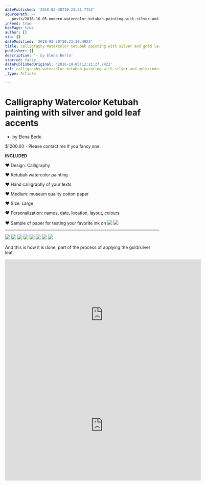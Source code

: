 ```yaml
---
datePublished: '2018-03-30T10:23:31.775Z'
sourcePath: >-
  _posts/2016-10-05-modern-watercolor-ketubah-painting-with-silver-and-gold-leaf.md
inFeed: true
hasPage: true
author: []
via: {}
dateModified: '2018-03-30T10:23:30.492Z'
title: Calligraphy Watercolor Ketubah painting with silver and gold leaf accents
publisher: {}
description: '- by Elena Berlo'
starred: false
datePublishedOriginal: '2016-10-05T12:21:27.742Z'
url: calligraphy-watercolor-ketubah-painting-with-silver-and-gold/index.html
_type: Article

---
```

# Calligraphy Watercolor Ketubah painting with silver and gold leaf accents

- by Elena Berlo

$1200.00 - Please contact me if you fancy one.

**INCLUDED**

♥ Design: Calligraphy

♥ Ketubah watercolor painting

♥ Hand calligraphy of your texts

♥ Medium: museum quality cotton paper

♥ Size: Large

♥ Personalization: names, date, location, layout, colours

♥ Sample of paper for testing your favorite ink on
![](https://the-grid-user-content.s3-us-west-2.amazonaws.com/58038468-d3b5-4269-a863-89190264f622.jpg)
![](https://the-grid-user-content.s3-us-west-2.amazonaws.com/877737e4-6c5a-4b2a-8073-17d114086295.jpg)

---

![](https://the-grid-user-content.s3-us-west-2.amazonaws.com/d834a2d6-9167-4d1d-b672-8b2af0bceb34.jpg)
![](https://the-grid-user-content.s3-us-west-2.amazonaws.com/ccb79beb-6382-4ffa-afa2-7197f547e0c9.jpg)
![](https://the-grid-user-content.s3-us-west-2.amazonaws.com/9eeee666-f1a3-408d-9d13-57d64686ccdc.jpg)
![](https://the-grid-user-content.s3-us-west-2.amazonaws.com/49d2a060-4151-41ca-836f-b137168d9adc.jpg)
![](https://the-grid-user-content.s3-us-west-2.amazonaws.com/66367e8a-c46b-4680-92a3-91f93e7a73d3.jpg)
![](https://the-grid-user-content.s3-us-west-2.amazonaws.com/55709385-f8d7-4805-ba52-7a7a06a0c7c5.jpg)
![](https://the-grid-user-content.s3-us-west-2.amazonaws.com/6878b8a4-2bac-42d6-bc4c-1766c89fbfd8.jpg)
![](https://the-grid-user-content.s3-us-west-2.amazonaws.com/563abc43-de2a-4cbf-a8b7-f808f681e7a3.jpg)

And this is how it is done, part of the process of applying the gold/silver leaf.

<iframe src="https://cdn.embedly.com/widgets/media.html?src=https%3A%2F%2Fwww.youtube.com%2Fembed%2FSNnxA9GTK50%3Ffeature%3Doembed&amp;url=http%3A%2F%2Fwww.youtube.com%2Fwatch%3Fv%3DSNnxA9GTK50&amp;image=https%3A%2F%2Fi.ytimg.com%2Fvi%2FSNnxA9GTK50%2Fhqdefault.jpg&amp;key=b7d04c9b404c499eba89ee7072e1c4f7&amp;type=text%2Fhtml&amp;schema=youtube" width="640" height="360" scrolling="no" frameborder="0" allowfullscreen="" style=""></iframe>

<iframe src="https://cdn.embedly.com/widgets/media.html?src=https%3A%2F%2Fwww.youtube.com%2Fembed%2F3rTjFtijvZs%3Ffeature%3Doembed&amp;url=http%3A%2F%2Fwww.youtube.com%2Fwatch%3Fv%3D3rTjFtijvZs&amp;image=https%3A%2F%2Fi.ytimg.com%2Fvi%2F3rTjFtijvZs%2Fhqdefault.jpg&amp;key=b7d04c9b404c499eba89ee7072e1c4f7&amp;type=text%2Fhtml&amp;schema=youtube" width="640" height="360" scrolling="no" frameborder="0" allowfullscreen="" style=""></iframe>